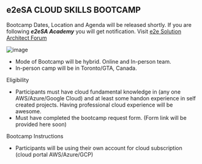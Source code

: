 ## e2eSA CLOUD SKILLS BOOTCAMP 

Bootcamp Dates, Location and Agenda will be released shortly. If you are following ***e2eSA Academy*** you will get notification. 
Visit [e2e Solution Architect Forum](https://e2esolutionarchitect.com/bootcamp/)

![image](https://user-images.githubusercontent.com/62712515/213931902-aa4143d0-760f-4fd4-9886-7d7d99ef9ec4.png)

- Mode of Bootcamp will be hybrid. Online and In-person team. 
- In-person camp will be in Toronto/GTA, Canada.

Eligibility
- Participants must have cloud fundamental knowledge in (any one AWS/Azure/Google Cloud) and at least some handon experience in self created projects. Having professional cloud experience will be awesome.
- Must have completed the bootcamp request form. (Form link will be provided here soon)


Bootcamp Instructions
- Participants will be using their own account for cloud subscription (cloud portal AWS/Azure/GCP)



